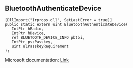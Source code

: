 ## BluetoothAuthenticateDevice

```
[DllImport("Irprops.dll", SetLastError = true)]
public static extern uint BluetoothAuthenticateDevice(
   IntPtr hRadio,
   IntPtr hDevice,
   ref BLUETOOTH_DEVICE_INFO pbtbi,
   IntPtr pszPasskey,
   uint ulPasskeyRequirement
);
```

Microsoft documentation: [Link](https://docs.microsoft.com/en-us/windows/win32/api/bluetoothapis/nf-bluetoothapis-bluetoothauthenticatedevice)
